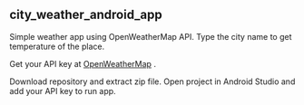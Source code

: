 ## city_weather_android_app  
  
Simple weather app using OpenWeatherMap API. Type the city name to get temperature of the place.

Get your API key at [OpenWeatherMap](https://openweathermap.org/) .

Download repository and extract zip file. Open project in Android Studio and add your API key to run app.